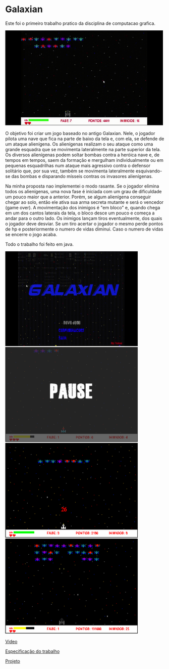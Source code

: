 # Galaxian
Este foi o primeiro trabalho pratico da disciplina de computacao grafica.

<img src="https://github.com/TomAugst/Galaxian/blob/main/Screenshot/galaxian2.gif" width="500" height="300">

O objetivo foi criar um jogo baseado no antigo Galaxian. Nele, o jogador pilota uma nave que fica na parte de baixo da tela e, com ela, se defende de um ataque alienígena. Os alienígenas realizam o seu ataque como uma grande esquadra que se movimenta lateralmente na parte superior da tela. Os diversos alienígenas podem soltar bombas contra a heróica nave e, de tempos em tempos, saem da formação e mergulham individualmente ou em pequenas esquadrilhas num ataque mais agressivo contra o defensor solitário que, por sua vez, também se movimenta lateralmente esquivando-se das bombas e disparando mísseis contras os invasores alienígenas.

Na minha proposta nao implementei o modo rasante. Se o jogador elimina todos os alienígenas, uma nova fase é iniciada com um grau de dificuldade um pouco maior que a anterior. Porém, se algum alienígena conseguir chegar ao solo, então ele ativa sua arma secreta mutante e será o vencedor (game over). A movimentação dos inimigos é "em bloco" e, quando chega em um dos cantos laterais da tela, o bloco desce um pouco e começa a andar para o outro lado. Os inimigos lançam tiros eventualmente, dos quais o jogador deve desviar. Se um tiro acertar o jogador o mesmo perde pontos de hp e posteriormente o numero de vidas diminui. Caso o numero de vidas se encerre o jogo acaba.

Todo o trabalho foi feito em java.

<img src="https://github.com/TomAugst/Galaxian/blob/main/Screenshot/tile.gif" width="420" height="300"> <img src="https://github.com/TomAugst/Galaxian/blob/afe25b53357d5282aa35fda39f156de6a6fd7ca8/Screenshot/screenshot_pause.png" width="420" height="300">
<img src="https://github.com/TomAugst/Galaxian/blob/afe25b53357d5282aa35fda39f156de6a6fd7ca8/Screenshot/screenshot_levou_dano.png" width="420" height="300"> <img src="https://github.com/TomAugst/Galaxian/blob/afe25b53357d5282aa35fda39f156de6a6fd7ca8/Screenshot/screenshot_nave_robusta.png" width="420" height="300">

<a href="https://www.youtube.com/watch?v=1naGQJnH4ns">Video</a>

<a href="https://github.com/glenderbras/cefet-cg/blob/master/assignments/tp1-galaxian/README.md">Especificação do trabalho</a>

<a href="https://drive.google.com/file/d/1CsiBH_BQAgFfH7-7wAp0_oqmEUGkk-gB/view?usp=sharing">Projeto</a>
